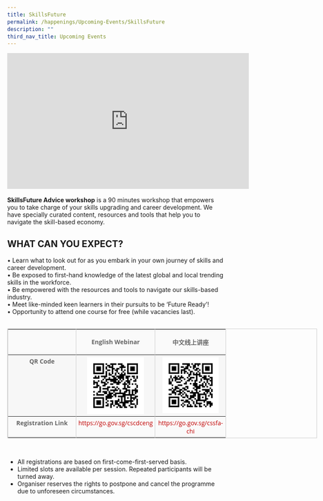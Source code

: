 ```yaml
---
title: SkillsFuture
permalink: /happenings/Upcoming-Events/SkillsFuture
description: ""
third_nav_title: Upcoming Events
---
```

<iframe width="560" height="315" src="https://www.youtube.com/embed/TgVlP_QS5bI" title="YouTube video player" frameborder="0" allow="accelerometer; autoplay; clipboard-write; encrypted-media; gyroscope; picture-in-picture" allowfullscreen></iframe>

**SkillsFuture Advice workshop** is a 90 minutes workshop that empowers you to take charge of your skills upgrading and career development. We have specially curated content, resources and tools that help you to navigate the skill-based economy. 

WHAT CAN YOU EXPECT?
--------------------

• Learn what to look out for as you embark in your own journey of skills and career development.  
• Be exposed to first-hand knowledge of the latest global and local trending skills in the workforce.  
• Be empowered with the resources and tools to navigate our skills-based industry.  
• Meet like-minded keen learners in their pursuits to be ‘Future Ready’!  
• Opportunity to attend one course for free (while vacancies last).  
 

<table border="1" cellspacing="0" cellpadding="0" style="width: 717.5px; border-collapse: collapse; table-layout: auto; vertical-align: top; margin-bottom: 15px; border: 1px solid rgb(204, 204, 204); color: rgb(102, 102, 102); font-family: &quot;Open Sans&quot;, Arial, Helvetica, sans-serif; font-size: 14px; font-style: normal; font-variant-ligatures: normal; font-variant-caps: normal; font-weight: 400; letter-spacing: normal; orphans: 2; text-align: start; text-transform: none; white-space: normal; widows: 2; word-spacing: 0px; -webkit-text-stroke-width: 0px; text-decoration-thickness: initial; text-decoration-style: initial; text-decoration-color: initial;"><tbody><tr style="background-color: rgb(250, 250, 250);"><td valign="top" style="vertical-align: top; border-collapse: collapse; border-left: 1px solid rgb(204, 204, 204); border-right: 1px solid rgb(204, 204, 204); padding: 5px; width: 147px;"><p style="text-align: center;">&nbsp;</p></td><td valign="top" style="vertical-align: top; border-collapse: collapse; border-left: 1px solid rgb(204, 204, 204); border-right: 1px solid rgb(204, 204, 204); padding: 5px; width: 142px;"><p style="text-align: center;"><strong style="font-weight: 700;">English Webinar</strong></p></td><td valign="top" style="vertical-align: top; border-collapse: collapse; border-left: 1px solid rgb(204, 204, 204); border-right: 1px solid rgb(204, 204, 204); padding: 5px; width: 153px;"><p style="text-align: center;"><strong style="font-weight: 700;"><strong style="font-weight: 700;">中文线上讲座</strong></strong></p></td></tr><tr style="background-color: rgb(247, 247, 247);"><td valign="top" style="vertical-align: top; border-collapse: collapse; border-left: 1px solid rgb(204, 204, 204); border-right: 1px solid rgb(204, 204, 204); padding: 5px; width: 147px; text-align: center;"><strong style="font-weight: 700;">QR Code</strong></td><td valign="top" style="vertical-align: top; border-collapse: collapse; border-left: 1px solid rgb(204, 204, 204); border-right: 1px solid rgb(204, 204, 204); padding: 5px; width: 142px; text-align: center;"><strong style="font-weight: 700;"><img src="/images/Happenings/sfaqrcode-eng.png" data-displaymode="Original" alt="sfaqrcode-eng" title="sfaqrcode-eng" style="width: auto; max-width: 100%; height: auto; margin: 0px; padding: 0px; border: medium none; line-height: normal; vertical-align: middle;"><br></strong></td><td valign="top" style="vertical-align: top; border-collapse: collapse; border-left: 1px solid rgb(204, 204, 204); border-right: 1px solid rgb(204, 204, 204); padding: 5px; width: 153px; text-align: center;"><strong style="font-weight: 700;"><img src="/images/Happenings/sfaqrcode-chi.png" data-displaymode="Original" alt="sfaqrcode-chi" title="sfaqrcode-chi" style="width: auto; max-width: 100%; height: auto; margin: 0px; padding: 0px; border: medium none; line-height: normal; vertical-align: middle;"><span style="color: rgb(255, 0, 0);"><br></span></strong></td></tr><tr style="background-color: rgb(250, 250, 250);"><td valign="top" style="vertical-align: top; border-collapse: collapse; border-left: 1px solid rgb(204, 204, 204); border-right: 1px solid rgb(204, 204, 204); padding: 5px; width: 147px; text-align: center;"><strong style="font-weight: 700;">Registration Link</strong></td><td valign="top" style="vertical-align: top; border-collapse: collapse; border-left: 1px solid rgb(204, 204, 204); border-right: 1px solid rgb(204, 204, 204); padding: 5px; width: 142px; text-align: center;"><a href="https://go.gov.sg/cscdceng" style="color: rgb(255, 255, 255); outline: none; text-decoration: none;"><span style="color: rgb(192, 0, 0);">https://go.gov.sg/cscdceng</span></a></td><td valign="top" style="vertical-align: top; border-collapse: collapse; border-left: 1px solid rgb(204, 204, 204); border-right: 1px solid rgb(204, 204, 204); padding: 5px; width: 153px; text-align: center;"><a href="https://go.gov.sg/cssfa-chi" style="color: rgb(255, 255, 255); outline: none; text-decoration: none;"><span style="color: rgb(192, 0, 0);">https://go.gov.sg/cssfa-chi</span></a></td></tr></tbody></table>

 

*   All registrations are based on first-come-first-served basis. 
*   Limited slots are available per session. Repeated participants will be turned away. 
*   Organiser reserves the rights to postpone and cancel the programme due to unforeseen circumstances.